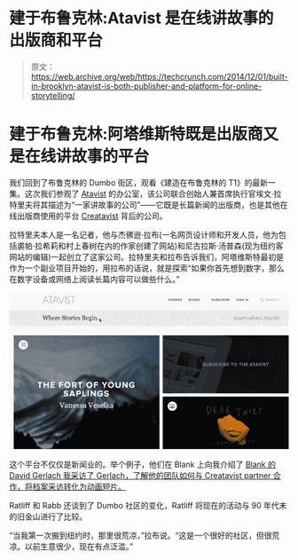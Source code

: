 # 建于布鲁克林:Atavist 是在线讲故事的出版商和平台 

> 原文：<https://web.archive.org/web/https://techcrunch.com/2014/12/01/built-in-brooklyn-atavist-is-both-publisher-and-platform-for-online-storytelling/>

# 建于布鲁克林:阿塔维斯特既是出版商又是在线讲故事的平台

我们回到了布鲁克林的 Dumbo 街区，观看《建造在布鲁克林的 T1》的最新一集。这次我们参观了 [Atavist](https://web.archive.org/web/20221006183015/https://atavist.com/) 的办公室，该公司联合创始人兼首席执行官埃文·拉特里夫将其描述为“一家讲故事的公司”——它既是长篇新闻的出版商，也是其他在线出版商使用的平台 [Creatavist](https://web.archive.org/web/20221006183015/https://www.creatavist.com/) 背后的公司。

拉特里夫本人是一名记者，他与杰佛逊·拉布(一名网页设计师和开发人员，他为包括裘帕·拉希莉和村上春树在内的作家创建了网站)和尼古拉斯·汤普森(现为纽约客网站的编辑)一起创立了这家公司。拉特里夫和拉布告诉我们，阿塔维斯特最初是作为一个副业项目开始的，用拉布的话说，就是探索“如果你首先想到数字，那么在数字设备或网络上阅读长篇内容可以做些什么。”

![BiB_Atavist_Pub_07](img/2d6babc9b783c9dec731ceca43ab670b.png)

这个平台不仅仅是新闻业的。举个例子，他们在 Blank 上向我介绍了 [Blank 的 David Gerlach 我采访了 Gerlach，了解他的团队如何与 Creatavist partner 合作，将档案采访转化为动画短片。](https://web.archive.org/web/20221006183015/http://blankonblank.org/about-us/)

Ratliff 和 Rabb 还谈到了 Dumbo 社区的变化，Ratliff 将现在的活动与 90 年代末的旧金山进行了比较。

“当我第一次搬到纽约时，那里很荒凉，”拉布说。“这是一个很好的社区，但很荒凉。以前生意很少，现在有点泛滥。”